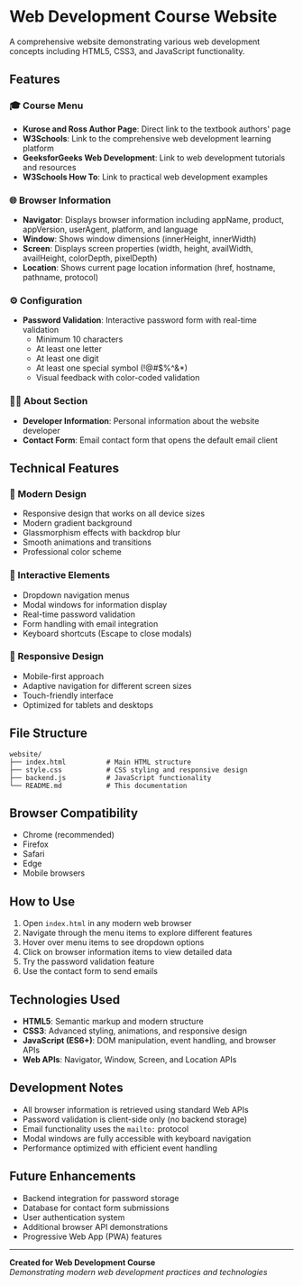# Web Development Course Website

A comprehensive website demonstrating various web development concepts including HTML5, CSS3, and JavaScript functionality.

## Features

### 🎓 Course Menu

- **Kurose and Ross Author Page**: Direct link to the textbook authors' page
- **W3Schools**: Link to the comprehensive web development learning platform
- **GeeksforGeeks Web Development**: Link to web development tutorials and resources
- **W3Schools How To**: Link to practical web development examples

### 🌐 Browser Information

- **Navigator**: Displays browser information including appName, product, appVersion, userAgent, platform, and language
- **Window**: Shows window dimensions (innerHeight, innerWidth)
- **Screen**: Displays screen properties (width, height, availWidth, availHeight, colorDepth, pixelDepth)
- **Location**: Shows current page location information (href, hostname, pathname, protocol)

### ⚙️ Configuration

- **Password Validation**: Interactive password form with real-time validation
  - Minimum 10 characters
  - At least one letter
  - At least one digit
  - At least one special symbol (!@#$%^&\*)
  - Visual feedback with color-coded validation

### 👨‍💻 About Section

- **Developer Information**: Personal information about the website developer
- **Contact Form**: Email contact form that opens the default email client

## Technical Features

### 🎨 Modern Design

- Responsive design that works on all device sizes
- Modern gradient background
- Glassmorphism effects with backdrop blur
- Smooth animations and transitions
- Professional color scheme

### 🔧 Interactive Elements

- Dropdown navigation menus
- Modal windows for information display
- Real-time password validation
- Form handling with email integration
- Keyboard shortcuts (Escape to close modals)

### 📱 Responsive Design

- Mobile-first approach
- Adaptive navigation for different screen sizes
- Touch-friendly interface
- Optimized for tablets and desktops

## File Structure

```
website/
├── index.html          # Main HTML structure
├── style.css           # CSS styling and responsive design
├── backend.js          # JavaScript functionality
└── README.md           # This documentation
```

## Browser Compatibility

- Chrome (recommended)
- Firefox
- Safari
- Edge
- Mobile browsers

## How to Use

1. Open `index.html` in any modern web browser
2. Navigate through the menu items to explore different features
3. Hover over menu items to see dropdown options
4. Click on browser information items to view detailed data
5. Try the password validation feature
6. Use the contact form to send emails

## Technologies Used

- **HTML5**: Semantic markup and modern structure
- **CSS3**: Advanced styling, animations, and responsive design
- **JavaScript (ES6+)**: DOM manipulation, event handling, and browser APIs
- **Web APIs**: Navigator, Window, Screen, and Location APIs

## Development Notes

- All browser information is retrieved using standard Web APIs
- Password validation is client-side only (no backend storage)
- Email functionality uses the `mailto:` protocol
- Modal windows are fully accessible with keyboard navigation
- Performance optimized with efficient event handling

## Future Enhancements

- Backend integration for password storage
- Database for contact form submissions
- User authentication system
- Additional browser API demonstrations
- Progressive Web App (PWA) features

---

**Created for Web Development Course**  
_Demonstrating modern web development practices and technologies_
